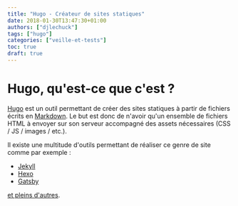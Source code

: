 ```yaml
---
title: "Hugo - Créateur de sites statiques"
date: 2018-01-30T13:47:30+01:00
authors: ["djlechuck"]
tags: ["hugo"]
categories: ["veille-et-tests"]
toc: true
draft: true
---
```


# Hugo, qu'est-ce que c'est ?

[Hugo](https://gohugo.io/) est un outil permettant de créer des sites statiques à partir de fichiers
écrits en [Markdown](https://fr.wikipedia.org/wiki/Markdown). Le but est donc de n'avoir qu'un
ensemble de fichiers HTML à envoyer sur son serveur accompagné des assets nécessaires (CSS /
JS / images / etc.).

Il existe une multitude d'outils permettant de réaliser ce genre de site comme par exemple :

* [Jekyll](https://jekyllrb.com/)
* [Hexo](https://hexo.io/)
* [Gatsby](https://www.gatsbyjs.org/)

[et pleins d'autres](https://www.staticgen.com/).
